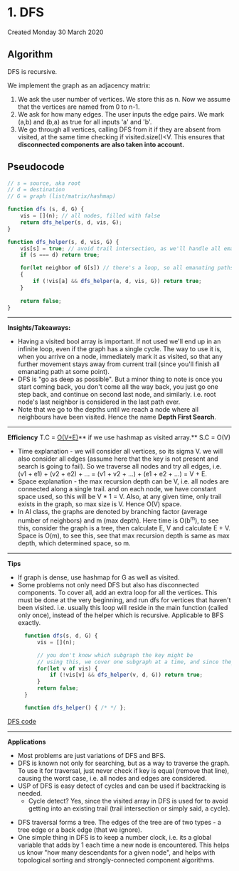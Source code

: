 # 1. DFS
Created Monday 30 March 2020
## Algorithm
DFS is recursive.

We implement the graph as an adjacency matrix:
1. We ask the user number of vertices. We store this as n. Now we assume that the vertices are named from 0 to n-1.
2. We ask for how many edges. The user inputs the edge pairs. We mark (a,b) and (b,a) as true for all inputs 'a' and 'b'.
3. We go through all vertices, calling DFS from it if they are absent from visited, at the same time checking if visited.size()<V. This ensures that **disconnected components are also taken into account.**
   
## Pseudocode
```js
// s = source, aka root
// d = destination
// G = graph (list/matrix/hashmap)

function dfs (s, d, G) {
	vis = [](n); // all nodes, filled with false
	return dfs_helper(s, d, vis, G);
}

function dfs_helper(s, d, vis, G) {
	vis[s] = true; // avoid trail intersection, as we'll handle all emanating
	if (s === d) return true;

	for(let neighbor of G[s]) // there's a loop, so all emanating paths will be considered
	{
		if (!vis[a] && dfs_helper(a, d, vis, G)) return true;
	}
	
	return false;
}
```



*****

**Insights/Takeaways:**

* Having a visited bool array is important. If not used we'll end up in an infinite loop, even if the graph has a single cycle. The way to use it is, when you arrive on a node, immediately mark it as visited, so that any further movement stays away from current trail (since you'll finish all emanating path at some point).
* DFS is "go as deep as possible". But a minor thing to note is once you start coming back, you don't come all the way back, you just go one step back, and continue on second last node, and similarly. i.e. root node's last neighbor is considered in the last path ever.
* Note that we go to the depths until we reach a node where all neighbours have been visited. Hence the name **Depth First Search**.


*****

**Efficiency**
T.C = [O(V+E)](https://stackoverflow.com/a/11468717/11392807)** if we use hashmap as visited array.**
S.C = O(V)

- Time explanation - we will consider all vertices, so its sigma V. we will also consider all edges (assume here that the key is not present and search is going to fail). So we traverse all nodes and try all edges, i.e. (v1 + e1) + (v2 + e2) + ... = (v1 + v2 + ...) + (e1 + e2 + ...) = V + E.
- Space explanation - the max recursion depth can be V, i.e. all nodes are connected along a single trail. and on each node, we have constant space used, so this will be V \* 1 = V. Also, at any given time, only trail exists in the graph, so max size is V. Hence O(V) space.
- In AI class, the graphs are denoted by branching factor (average number of neighbors) and m (max depth). Here time is O(b<sup>m</sup>), to see this, consider the graph is a tree, then calculate E, V and calculate E + V. Space is O(m), to see this, see that max recursion depth is same as max depth, which determined space, so m.

*****

**Tips**
* If graph is dense, use hashmap for G as well as visited.
* Some problems not only need DFS but also has disconnected components. To cover all, add an extra loop for all the vertices. This must be done at the very beginning, and run dfs for vertices that haven't been visited. i.e. usually this loop will reside in the main function (called only once), instead of the helper which is recursive. Applicable to BFS exactly.
  ```js
	function dfs(s, d, G) {
		vis = [](n);

		// you don't know which subgraph the key might be
		// using this, we cover one subgraph at a time, and since they are not connected, they are not affected by each other - i.e. just a for loop is enough, no management required.
		for(let v of vis) {
			if (!vis[v] && dfs_helper(v, d, G)) return true;
		}
		return false;
	}

	function dfs_helper() { /* */ };
	```

[DFS code](./Codes/DFS.cpp)

*****

**Applications**
* Most problems are just variations of DFS and BFS.
* DFS is known not only for searching, but as a way to traverse the graph. To use it for traversal, just never check if key is equal (remove that line), causing the worst case, i.e. all nodes and edges are considered.
* USP of DFS is easy detect of cycles and can be used if backtracking is needed.
	* Cycle detect? Yes, since the visited array in DFS is used for to avoid getting into an existing trail (trail intersection or simply said, a cycle).
- DFS traversal forms a tree. The edges of the tree are of two types - a tree edge or a back edge (that we ignore).
- One simple thing in DFS is to keep a number clock, i.e. its a global variable that adds by 1 each time a new node is encountered. This helps us know "how many descendants for a given node", and helps with topological sorting and strongly-connected component algorithms.